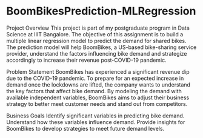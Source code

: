 # BoomBikesPrediction-MLRegression

Project Overview
This project is part of my postgraduate program in Data Science at IIIT Bangalore. The objective of this assignment is to build a multiple linear regression model to predict the demand for shared bikes. The prediction model will help BoomBikes, a US-based bike-sharing service provider, understand the factors influencing bike demand and strategize accordingly to increase their revenue post-COVID-19 pandemic.

Problem Statement
BoomBikes has experienced a significant revenue dip due to the COVID-19 pandemic. To prepare for an expected increase in demand once the lockdowns are lifted, the company wants to understand the key factors that affect bike demand. By modeling the demand with available independent variables, BoomBikes aims to adjust their business strategy to better meet customer needs and stand out from competitors.

Business Goals
Identify significant variables in predicting bike demand.
Understand how these variables influence demand.
Provide insights for BoomBikes to develop strategies to meet future demand levels.
